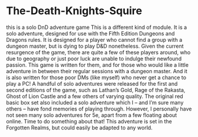 # The-Death-Knights-Squire
this is a solo DnD adventure game
This is a different kind of module. It is a solo
adventure, designed for use with the Fifth
Edition Dungeons and Dragons rules. It is
designed for a player who cannot find a
group with a dungeon master, but is dying to
play D&D nonetheless.
Given the current resurgence of the game,
there are quite a few of these players around,
who due to geography or just poor luck are
unable to indulge their newfound passion.
This game is written for them, and for those
who would like a little adventure in between
their regular sessions with a dungeon master.
And it is also written for those poor DMs
(like myself) who never get a chance to play
a PC!
A handful of solo adventures were released
for the first and second editions of the game,
such as Lathan’s Gold, Rage of the Rakasta,
Ghost of Lion Castle and a few others of
varying quality. The original red basic box
set also included a solo adventure which I –
and I’m sure many others – have fond
memories of playing through.
However, I personally have not seen many
solo adventures for 5e, apart from a few
floating about online. Time to do something
about that!
This adventure is set in the Forgotten
Realms, but could easily be adapted to any
world.
